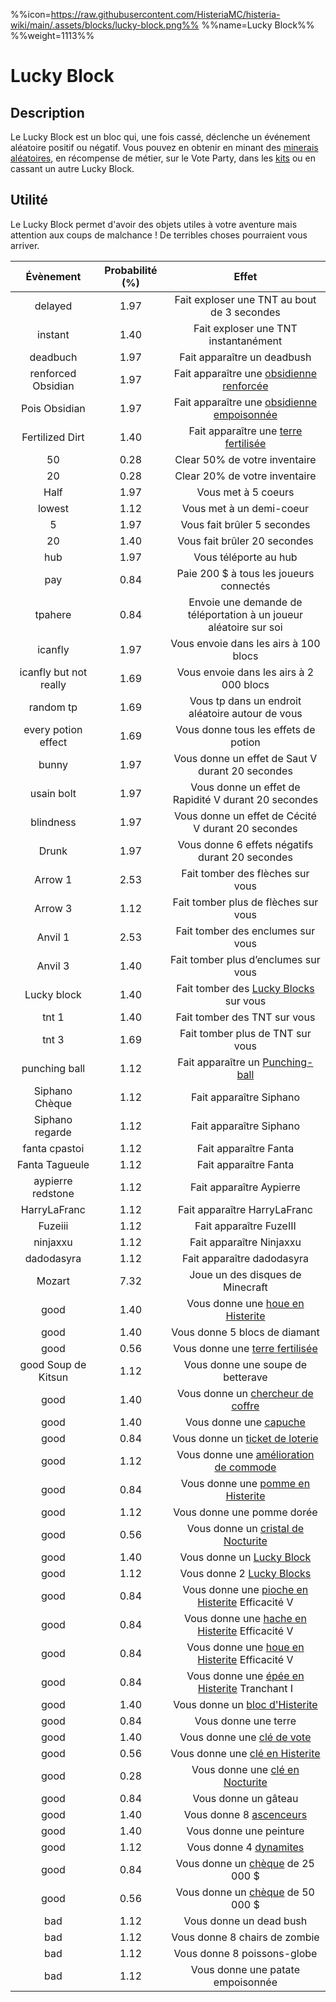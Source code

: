 %%icon=https://raw.githubusercontent.com/HisteriaMC/histeria-wiki/main/.assets/blocks/lucky-block.png%%
%%name=Lucky Block%%
%%weight=1113%%

# Lucky Block

## Description 
Le Lucky Block est un bloc qui, une fois cassé, déclenche un événement aléatoire positif ou négatif. Vous pouvez en obtenir en minant des [minerais aléatoires](https://histeria.fr/wiki/blocs/lucky-block), en récompense de métier, sur le Vote Party, dans les [kits](https://histeria.fr/wiki/récompenses/kits) ou en cassant un autre Lucky Block.

## Utilité
Le Lucky Block permet d'avoir des objets utiles à votre aventure mais attention aux coups de malchance ! De terribles choses pourraient vous arriver.

| Évènement | Probabilité (%) |                                                           Effet                                                            |
|:-----:|:---------------:|:------------------------------------------------------------------------------------------------------------------------------:|
| delayed |1.97|                                        Fait exploser une TNT au bout de 3 secondes                                                        |
| instant |1.40|                                            Fait exploser une TNT instantanément                                                           |
| deadbuch |1.97|                                                Fait apparaître un deadbush                                                               |
| renforced Obsidian |1.97|              Fait apparaître une [obsidienne renforcée](https://histeria.fr/wiki/blocs/reinforced-obsidian)                   |
| Pois Obsidian |1.97|            Fait apparaître une [obsidienne empoisonnée](https://histeria.fr/wiki/blocs/poison-obsidian)                      |
| Fertilized Dirt |1.40|                  Fait apparaître une [terre fertilisée](https://histeria.fr/wiki/blocs/fertilized-dirt)                          |
| 50 |0.28|                                               Clear 50% de votre inventaire                                                                    |
| 20 |0.28|                                               Clear 20% de votre inventaire                                                                    |
| Half |1.97|                                                    Vous met à 5 coeurs                                                                       |
| lowest |1.12|                                                  Vous met à un demi-coeur                                                                  |
| 5 |1.97|                                                Vous fait brûler 5 secondes                                                                      |
| 20 |1.40|                                                Vous fait brûler 20 secondes                                                                    |
| hub |1.97|                                                   Vous téléporte au hub                                                                       |
| pay |0.84|                                         Paie 200 $ à tous les joueurs connectés                                                             |
| tpahere |0.84|                             Envoie une demande de téléportation à un joueur aléatoire sur soi                                             |
| icanfly |1.97|                                           Vous envoie dans les airs à 100 blocs                                                          |
| icanfly but not really|1.69|                                          Vous envoie dans les airs à 2 000 blocs                                            |
| random tp |1.69|                                      Vous tp dans un endroit aléatoire autour de vous                                                   |
| every potion effect |1.69|                                            Vous donne tous les effets de potion                                               |
| bunny |1.97|                                      Vous donne un effet de Saut V durant 20 secondes                                                       |
| usain bolt |1.97|                                     Vous donne un effet de Rapidité V durant 20 secondes                                                  |
| blindness |1.97|                                   Vous donne un effet de Cécité V durant 20 secondes                                                 |
| Drunk |1.97|                                      Vous donne 6 effets négatifs durant 20 secondes                                                        |
| Arrow 1 |2.53|                                              Fait tomber des flèches sur vous                                                             |
| Arrow 3 |1.12|                                            Fait tomber plus de flèches sur vous                                                           |
| Anvil 1 |2.53|                                             Fait tomber des enclumes sur vous                                                             |
| Anvil 3 |1.40|                                            Fait tomber plus d’enclumes sur vous                                                           |
| Lucky block |1.40|                  Fait tomber des [Lucky Blocks](https://histeria.fr/wiki/blocs/lucky-block) sur vous                             |
| tnt 1 |1.40|                                                Fait tomber des TNT sur vous                                                                 |
| tnt 3 |1.69|                                              Fait tomber plus de TNT sur vous                                                               |
| punching ball |1.12|                     Fait apparaître un [Punching-ball](https://histeria.fr/wiki/objets/punching-ball)                               |
| Siphano Chèque |1.12|                                                  Fait apparaître Siphano                                                           |
| Siphano regarde |1.12|                                                  Fait apparaître Siphano                                                          |
| fanta cpastoi |1.12|                                                   Fait apparaître Fanta                                                             |
| Fanta Tagueule |1.12|                                                   Fait apparaître Fanta                                                            |
| aypierre redstone |1.12|                                                  Fait apparaître Aypierre                                                       |
| HarryLaFranc |1.12|                                                Fait apparaître HarryLaFranc                                                          |
| Fuzeiii |1.12|                                                  Fait apparaître FuzeIII                                                   |
| ninjaxxu |1.12|                                                  Fait apparaître Ninjaxxu                                                  |
| dadodasyra |1.12|                                                 Fait apparaître dadodasyra                                                 |
| Mozart |7.32|                                              Joue un des disques de Minecraft                                              |
| good |1.40|                   Vous donne une [houe en Histerite](https://histeria.fr/wiki/outils/histerite-hoe)                    |
| good |1.40|                                               Vous donne 5 blocs de diamant                                               |
| good |0.56|                     Vous donne une [terre fertilisée](https://histeria.fr/wiki/blocs/fertilized-dirt)                     |
| good Soup de Kitsun |1.12|                                             Vous donne une soupe de betterave                                              |
| good |1.40|                        Vous donne un [chercheur de coffre](https://histeria.fr/wiki/objets/chest-finder)                        |
| good |1.40|                             Vous donne une [capuche](https://histeria.fr/wiki/objets/hood-helmet)                              |
| good |0.84|                   Vous donne un [ticket de loterie](https://histeria.fr/wiki/objets/lottery-ticket)                    |
| good |1.12|   Vous donne une [amélioration de commode](https://histeria.fr/wiki/objets/drawer-upgrade)   |
| good |0.84|                  Vous donne une [pomme en Histerite](https://histeria.fr/wiki/objets/histerite-apple)                   |
| good |1.12|                                                 Vous donne une pomme dorée                                               |
| good |0.56|                 Vous donne un [cristal de Nocturite](https://histeria.fr/wiki/ressources/nocturite-crystal)                 ||
| good |1.40|                        Vous donne un [Lucky Block](https://histeria.fr/wiki/blocs/lucky-block)                         |
| good |1.12|                        Vous donne 2 [Lucky Blocks](https://histeria.fr/wiki/blocs/lucky-block)                         |
| good |0.84|           Vous donne une [pioche en Histerite](https://histeria.fr/wiki/outils/histerite-pickaxe) Efficacité V           |
| good |0.84|            Vous donne une [hache en Histerite](https://histeria.fr/wiki/outils/histerite-axe) Efficacité V          |
| good |0.84|             Vous donne une [houe en Histerite](https://histeria.fr/wiki/outils/histerite-hoe) Efficacité V            |
| good |0.84|             Vous donne une [épée en Histerite](https://histeria.fr/wiki/outils/histerite-sword) Tranchant I              |
| good |1.40|                    Vous donne un [bloc d'Histerite](https://histeria.fr/wiki/ressources/histerite-block)                     |
| good |0.84|                                                    Vous donne une terre                                                    |
| good |1.40|                         Vous donne une [clé de vote](https://histeria.fr/wiki/clés/clé-de-vote)                          |
| good |0.56|                    Vous donne une [clé en Histerite](https://histeria.fr/wiki/clés/clé-en-histerite)                     |
| good |0.28|                      Vous donne une [clé en Nocturite](https://histeria.fr/wiki/clés/clé-en-nocturite)                      |
| good |0.84|                                                    Vous donne un gâteau                                                    |
| good |1.40|                            Vous donne 8 [ascenceurs](https://histeria.fr/wiki/blocs/ascenseur)                             |
| good |1.40|                                                  Vous donne une peinture                                                   |
| good |1.12|                             Vous donne 4 [dynamites](https://histeria.fr/wiki/objets/dynamite)                             |
| good |0.84|                         Vous donne un [chèque](https://histeria.fr/wiki/objets/banknote) de 25 000 $                          |
| good |0.56|                         Vous donne un [chèque](https://histeria.fr/wiki/objets/banknote) de 50 000 $                          |
| bad |1.12|                                                  Vous donne un dead bush                                                   |
| bad |1.12|                                               Vous donne 8 chairs de zombie                                                |
| bad |1.12|                                                Vous donne 8 poissons-globe                                                 |
| bad |1.12|                                             Vous donne une patate empoisonnée                                              |
